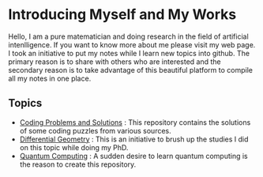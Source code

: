 # Introducing Myself and My Works

Hello, I am a pure matematician and doing research in the field of artificial intenlligence. If you want to know more about me please visit my web page. I took an initiative to put my notes while I learn new topics into github. The primary reason is to share with others who are interested and the secondary reason is to take advantage of this beautiful platform to compile all my notes in one place.

## Topics
- <a href="https://github.com/MdArafatHKhan/Coding-Problems-and-Solutions">Coding Problems and Solutions</a> : This repository contains the solutions of some coding puzzles from various sources.
- <a href="https://github.com/MdArafatHKhan/Differential-Geometry">Differential Geometry</a> : This is an initiative to brush up the studies I did on this topic while doing my PhD.
- <a href="https://github.com/MdArafatHKhan/Quantum-Computing">Quantum Computing</a> : A sudden desire to learn quantum computing is the reason to create this repository.